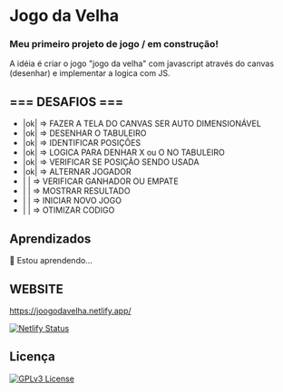 
# Jogo da Velha

### Meu primeiro projeto de jogo / em construção!
A idéia é criar o jogo "jogo da velha" com javascript através do canvas (desenhar) e implementar a logica com JS.


## === DESAFIOS ===

- |ok| => FAZER A TELA DO CANVAS SER AUTO DIMENSIONÁVEL
- |ok| => DESENHAR O TABULEIRO
- |ok| => IDENTIFICAR POSIÇÕES
- |ok| => LOGICA PARA DENHAR X ou O NO TABULEIRO
- |ok| => VERIFICAR SE POSIÇÃO SENDO USADA 
- |ok| => ALTERNAR JOGADOR
- |  | => VERIFICAR GANHADOR OU EMPATE
- |  | => MOSTRAR RESULTADO
- |  | => INICIAR NOVO JOGO
- |  | => OTIMIZAR CODIGO 


## Aprendizados

🧠 Estou aprendendo...


## WEBSITE

https://joogodavelha.netlify.app/

[![Netlify Status](https://api.netlify.com/api/v1/badges/10f1a12e-1562-418c-9295-b0212584570a/deploy-status)](https://app.netlify.com/sites/joogodavelha/deploys)

## Licença

[![GPLv3 License](https://img.shields.io/badge/License-GPL%20v3-yellow.svg)](https://opensource.org/licenses/)
